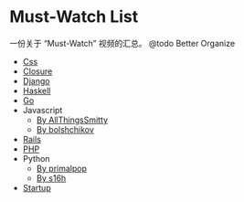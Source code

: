 Must-Watch List
=========================

一份关于 “Must-Watch” 视频的汇总。
@todo Better Organize

- [Css](https://github.com/AllThingsSmitty/must-watch-css)
- [Closure](https://github.com/aenoble/clojure-must-watch)
- [Django](https://github.com/rosarior/django-must-watch)
- [Haskell](https://github.com/drKraken/haskell-must-watch)
- [Go](https://github.com/sauravtom/go-must-watch)
- Javascript
  - [By AllThingsSmitty](https://github.com/AllThingsSmitty/must-watch-javascript)
  - [By bolshchikov](https://github.com/bolshchikov/js-must-watch)
- [Rails](https://github.com/gerricchaplin/rails-must-watch)
- [PHP](https://github.com/phptodayorg/php-must-watch)
- Python
  - [By primalpop](https://github.com/primalpop/python-must-watch)
  - [By s16h](https://github.com/s16h/py-must-watch)
- [Startup](https://github.com/gerricchaplin/startup-must-watch)
